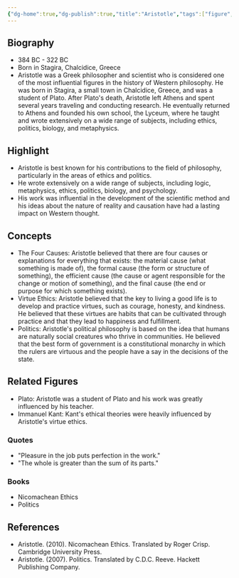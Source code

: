```yaml
---
{"dg-home":true,"dg-publish":true,"title":"Aristotle","tags":["figure","philosopher","Ancient Greece","philosophy","ethics","gardenEntry"],"permalink":"/figures/philosophers/greek/aristotle/","dgPassFrontmatter":true}
---
```



## Biography

-   384 BC - 322 BC
-   Born in Stagira, Chalcidice, Greece
-   Aristotle was a Greek philosopher and scientist who is considered one of the most influential figures in the history of Western philosophy. He was born in Stagira, a small town in Chalcidice, Greece, and was a student of Plato. After Plato's death, Aristotle left Athens and spent several years traveling and conducting research. He eventually returned to Athens and founded his own school, the Lyceum, where he taught and wrote extensively on a wide range of subjects, including ethics, politics, biology, and metaphysics.

## Highlight

-   Aristotle is best known for his contributions to the field of philosophy, particularly in the areas of ethics and politics.
-   He wrote extensively on a wide range of subjects, including logic, metaphysics, ethics, politics, biology, and psychology.
-   His work was influential in the development of the scientific method and his ideas about the nature of reality and causation have had a lasting impact on Western thought.

## Concepts

-   The Four Causes: Aristotle believed that there are four causes or explanations for everything that exists: the material cause (what something is made of), the formal cause (the form or structure of something), the efficient cause (the cause or agent responsible for the change or motion of something), and the final cause (the end or purpose for which something exists).
-   Virtue Ethics: Aristotle believed that the key to living a good life is to develop and practice virtues, such as courage, honesty, and kindness. He believed that these virtues are habits that can be cultivated through practice and that they lead to happiness and fulfillment.
-   Politics: Aristotle's political philosophy is based on the idea that humans are naturally social creatures who thrive in communities. He believed that the best form of government is a constitutional monarchy in which the rulers are virtuous and the people have a say in the decisions of the state.

## Related Figures

-   Plato: Aristotle was a student of Plato and his work was greatly influenced by his teacher.
-   Immanuel Kant: Kant's ethical theories were heavily influenced by Aristotle's virtue ethics.

### Quotes

-   "Pleasure in the job puts perfection in the work."
-   "The whole is greater than the sum of its parts."

### Books

-   Nicomachean Ethics
-   Politics

## References

-   Aristotle. (2010). Nicomachean Ethics. Translated by Roger Crisp. Cambridge University Press.
-   Aristotle. (2007). Politics. Translated by C.D.C. Reeve. Hackett Publishing Company.